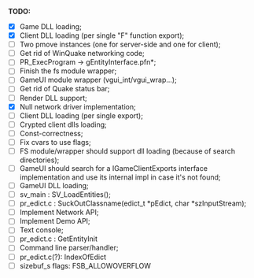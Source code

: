 **TODO:**

- [x] Game DLL loading;
- [x] Client DLL loading (per single "F" function export);
- [ ] Two pmove instances (one for server-side and one for client);
- [ ] Get rid of WinQuake networking code;
- [ ] PR_ExecProgram -> gEntityInterface.pfn*;
- [ ] Finish the fs module wrapper;
- [ ] GameUI module wrapper (vgui_int/vgui_wrap...);
- [ ] Get rid of Quake status bar;
- [ ] Render DLL support;
- [x] Null network driver implementation;
- [ ] Client DLL loading (per single export);
- [ ] Crypted client dlls loading;
- [ ] Const-correctness;
- [ ] Fix cvars to use flags;
- [ ] FS module/wrapper should support dll loading (because of search directories);
- [ ] GameUI should search for a IGameClientExports interface implementation and use its internal impl in case it's not found;
- [ ] GameUI DLL loading;
- [ ] sv_main : SV_LoadEntities();
- [ ] pr_edict.c : SuckOutClassname(edict_t *pEdict, char *szInputStream);
- [ ] Implement Network API;
- [ ] Implement Demo API;
- [ ] Text console;
- [ ] pr_edict.c : GetEntityInit
- [ ] Command line parser/handler;
- [ ] pr_edict.c(?): IndexOfEdict
- [ ] sizebuf_s flags: FSB_ALLOWOVERFLOW